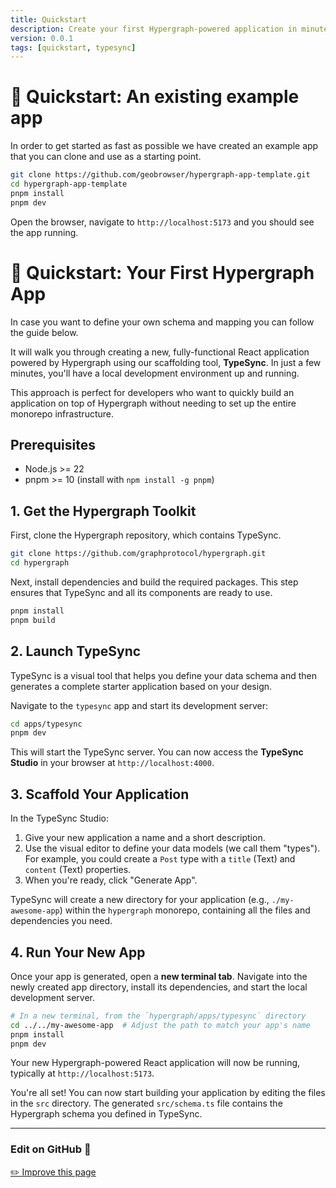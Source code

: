 ```yaml
---
title: Quickstart
description: Create your first Hypergraph-powered application in minutes with TypeSync.
version: 0.0.1
tags: [quickstart, typesync]
---
```


# 🚀 Quickstart: An existing example app

In order to get started as fast as possible we have created an example app that you can clone and use as a starting point.

```bash
git clone https://github.com/geobrowser/hypergraph-app-template.git
cd hypergraph-app-template
pnpm install
pnpm dev
```

Open the browser, navigate to `http://localhost:5173` and you should see the app running.

# 🚀 Quickstart: Your First Hypergraph App

In case you want to define your own schema and mapping you can follow the guide below.

It will walk you through creating a new, fully-functional React application powered by Hypergraph using our scaffolding tool, **TypeSync**. In just a few minutes, you'll have a local development environment up and running.

This approach is perfect for developers who want to quickly build an application on top of Hypergraph without needing to set up the entire monorepo infrastructure.

## Prerequisites

- Node.js >= 22
- pnpm >= 10 (install with `npm install -g pnpm`)

## 1. Get the Hypergraph Toolkit

First, clone the Hypergraph repository, which contains TypeSync.

```bash
git clone https://github.com/graphprotocol/hypergraph.git
cd hypergraph
```

Next, install dependencies and build the required packages. This step ensures that TypeSync and all its components are ready to use.

```bash
pnpm install
pnpm build
```

## 2. Launch TypeSync

TypeSync is a visual tool that helps you define your data schema and then generates a complete starter application based on your design.

Navigate to the `typesync` app and start its development server:

```bash
cd apps/typesync
pnpm dev
```

This will start the TypeSync server. You can now access the **TypeSync Studio** in your browser at `http://localhost:4000`.

## 3. Scaffold Your Application

In the TypeSync Studio:

1.  Give your new application a name and a short description.
2.  Use the visual editor to define your data models (we call them "types"). For example, you could create a `Post` type with a `title` (Text) and `content` (Text) properties.
3.  When you're ready, click "Generate App".

TypeSync will create a new directory for your application (e.g., `./my-awesome-app`) within the `hypergraph` monorepo, containing all the files and dependencies you need.

## 4. Run Your New App

Once your app is generated, open a **new terminal tab**. Navigate into the newly created app directory, install its dependencies, and start the local development server.

```bash
# In a new terminal, from the `hypergraph/apps/typesync` directory
cd ../../my-awesome-app  # Adjust the path to match your app's name
pnpm install
pnpm dev
```

Your new Hypergraph-powered React application will now be running, typically at `http://localhost:5173`.

You're all set! You can now start building your application by editing the files in the `src` directory. The generated `src/schema.ts` file contains the Hypergraph schema you defined in TypeSync.

---

### Edit on GitHub :bust_in_silhouette:

[✏️ Improve this page](https://github.com/graphprotocol/hypergraph/edit/main/docs/docs/quickstart.md)

```

```
